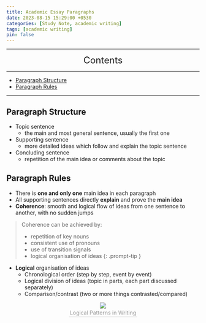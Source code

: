 ```yaml
---
title: Academic Essay Paragraphs
date: 2023-08-15 15:29:00 +0530
categories: [Study Note, academic writing]
tags: [academic writing]
pin: false
---
```


---
<center><font size='5'> Contents </font></center>

---

<!-- TOC -->
  * [Paragraph Structure](#paragraph-structure)
  * [Paragraph Rules](#paragraph-rules)
<!-- TOC -->

---

## Paragraph Structure

* Topic sentence
   * the main and most general sentence, usually the first one
* Supporting sentence
   * more detailed ideas which follow and explain the topic sentence
* Concluding sentence
   * repetition of the main idea or comments about the topic

## Paragraph Rules

* There is **one and only one** main idea in each paragraph
* All supporting sentences directly **explain** and prove the **main idea**
* **Coherence**: smooth and logical flow of ideas from one sentence to another, with no sudden jumps

>Coherence can be achieved by:
>* repetition of key nouns
>* consistent use of pronouns
>* use of transition signals
>* logical organisation of ideas
{: .prompt-tip }

* **Logical** organisation of ideas
   * Chronological order (step by step, event by event)
   * Logical division of ideas (topic in parts, each part discussed separately)
   * Comparison/contrast (two or more things contrasted/compared)

<center>
    <img class="image-style" 
    src="https://i.postimg.cc/GhkNQsds/fe7ddac50422b415d6ffd00e32f08b8.png">
    <br>
    <div style="color:orange; border-bottom: 1px solid #d9d9d9;
    display: inline-block;
    color: #999;
    padding: 2px;">Logical Patterns in Writing</div>
</center>
